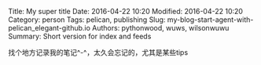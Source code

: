 Title: My super title
Date: 2016-04-22 10:20
Modified: 2016-04-22 10:20
Category: person
Tags: pelican, publishing
Slug: my-blog-start-agent-with-pelican_elegant-github.io
Authors: pythonwood, wuws, wilsonwuwu
Summary: Short version for index and feeds

找个地方记录我的笔记^-^，太久会忘记的，尤其是某些tips

